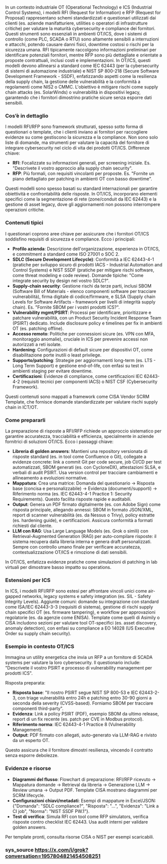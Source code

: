 In un contesto industriale OT (Operational Technology) e ICS (Industrial Control Systems), i modelli RFI (Request for Information) e RFP (Request for Proposal) rappresentano schemi standardizzati e questionari utilizzati dai clienti (es. aziende manifatturiere, utilities o operatori di infrastrutture critiche) per valutare la maturità cybersecurity e compliance dei fornitori. Questi strumenti sono essenziali in ambienti OT/ICS, dove i sistemi di controllo (come PLC, SCADA o RTU) sono altamente sensibili a interruzioni e attacchi, potendo causare danni fisici, downtime costosi o rischi per la sicurezza umana. RFI tipicamente raccolgono informazioni preliminari per identificare potenziali fornitori, mentre RFP sono più dettagliate e orientate a proposte contrattuali, inclusi costi e implementazioni. In OT/ICS, questi modelli devono allinearsi a standard come IEC 62443 (per la cybersecurity di sistemi di automazione industriale) e NIST SP 800-218 (Secure Software Development Framework - SSDF), enfatizzando aspetti come la resilienza della supply chain, la gestione delle vulnerabilità e la conformità a regolamenti come NIS2 o CMMC. L'obiettivo è mitigare rischi come supply chain attacks (es. SolarWinds) o vulnerabilità in dispositivi legacy, garantendo che i fornitori dimostrino pratiche sicure senza esporre dati sensibili.

### Cos’è in dettaglio
I modelli RFI/RFP sono framework strutturati, spesso sotto forma di questionari o template, che i clienti inviano ai fornitori per raccogliere evidenze su come gestiscono la sicurezza e la compliance. Non sono solo liste di domande, ma strumenti per valutare la capacità del fornitore di integrare cybersecurity nel ciclo di vita dei prodotti OT/ICS. Differenze chiave:
- **RFI**: Focalizzate su informazioni generali, per screening iniziale. Es. "Descrivete il vostro approccio alla supply chain security".
- **RFP**: Più formali, con requisiti vincolanti per proposte. Es. "Fornite un piano dettagliato per patching in ambienti OT con basso downtime".

Questi modelli sono spesso basati su standard internazionali per garantire obiettività e confrontabilità delle risposte. In OT/ICS, incorporano elementi specifici come la segmentazione di rete (zone/conduit da IEC 62443) e la gestione di asset legacy, dove gli aggiornamenti non possono interrompere operazioni critiche.

### Contenuti tipici
I questionari coprono aree chiave per assicurare che i fornitori OT/ICS soddisfino requisiti di sicurezza e compliance. Ecco i principali:

- **Profilo azienda**: Descrizione dell'organizzazione, esperienza in OT/ICS, e commitment a standard come ISO 27001 o SOC 2.
- **SDLC (Secure Development Lifecycle)**: Conformità a IEC 62443-4-1 (pratiche per sviluppo sicuro di prodotti IACS - Industrial Automation and Control Systems) e NIST SSDF (pratiche per mitigare rischi software, come threat modeling e code review). Domande tipiche: "Come integrate security by design nel vostro SDLC?".
- **Supply-chain security**: Gestione rischi da terze parti, inclusi SBOM (Software Bill of Materials - elenco componenti software per tracciare vulnerabilità), firma digitale di codice/firmware, e SLSA (Supply chain Levels for Software Artifacts - framework per livelli di integrità supply chain). Es. "Fornite SBOM per i vostri prodotti ICS?".
- **Vulnerability mgmt/PSIRT**: Processi per identificare, prioritizzare e patchare vulnerabilità, con un Product Security Incident Response Team (PSIRT) dedicato. Include disclosure policy e timelines per fix in ambienti OT (es. patching offline).
- **Accesso remoto**: Politiche per connessioni sicure (es. VPN con MFA, monitoraggio anomalie), cruciale in ICS per prevenire accessi non autorizzati a reti isolate.
- **Hardening**: Configurazioni di default sicure per dispositivi OT, come disabilitazione porte inutili o least privilege.
- **Supporto/patching**: Strategie per aggiornamenti long-term (es. LTS - Long Term Support) e gestione end-of-life, con enfasi su test in ambienti staging per evitare downtime.
- **Certificazioni**: Evidenze di compliance, come certificazioni IEC 62443-4-2 (requisiti tecnici per componenti IACS) o NIST CSF (Cybersecurity Framework).

Questi contenuti sono mappati a framework come CISA Vendor SCRM Template, che fornisce domande standardizzate per valutare rischi supply chain in ICT/OT.

### Come prepararli
La preparazione di risposte a RFI/RFP richiede un approccio sistematico per garantire accuratezza, tracciabilità e efficienza, specialmente in aziende fornitrici di soluzioni OT/ICS. Ecco i passaggi chiave:

- **Libreria di golden answers**: Mantieni una repository versionata di risposte standard (es. in tool come Confluence o Git), collegate a evidenze concrete: link a commit Git per code secure, job CI/CD per test automatizzati, SBOM generati (es. con CycloneDX), attestazioni SLSA, e verbali di audit PSIRT. Usa version control per tracciare cambiamenti e allineamento a evoluzioni normative.
- **Mappatura**: Crea una matrice: Domanda del questionario → Risposta base (concisa e personalizzabile) → Evidenza (documenti/supporti) → Riferimento norma (es. IEC 62443-4-1 Practice 1: Security Requirements). Questo facilita risposte rapide e auditabili.
- **Output**: Genera un PDF firmato digitalmente (es. con Adobe Sign) come risposta principale, allegando annessi: SBOM in formato JSON/XML, report di scanner vulnerabilità (es. da Nessus o Trivy), policy estratte (es. hardening guide), e certificazioni. Assicura conformità a formati richiesti dal cliente.
- **LLM con RAG**: Usa Large Language Models (es. Grok o simili) con Retrieval-Augmented Generation (RAG) per auto-compilare risposte: il sistema recupera dalla libreria interna e genera draft personalizzati. Sempre con controllo umano finale per verificare accuratezza, contestualizzazione OT/ICS e rimozione di dati sensibili.

In OT/ICS, enfatizza evidenze pratiche come simulazioni di patching in lab virtuali per dimostrare basso impatto su operations.

### Estensioni per ICS
In ICS, i modelli RFI/RFP sono estesi per affrontare vincoli unici come air-gapped networks, legacy systems e safety integration (es. SIL - Safety Integrity Levels). Aggiunte comuni: domande su integrazione con standard come ISA/IEC 62443-3-3 (requisiti di sistema), gestione di rischi supply chain specifici OT (es. firmware tampering), e workflow per approvazioni regolatorie (es. da agenzie come ENISA). Template come quelli di Asimily o CISA includono sezioni per valutare tool OT-specifici (es. asset discovery, anomaly detection), con enfasi su compliance a EO 14028 (US Executive Order su supply chain security).

### Esempio in contesto OT/ICS
Immagina un utility energetica che invia un RFP a un fornitore di SCADA systems per valutare la loro cybersecurity. Il questionario include: "Descrivete il vostro PSIRT e processo di vulnerability management per prodotti ICS".

Risposta preparata:
- **Risposta base**: "Il nostro PSIRT segue NIST SP 800-53 e IEC 62443-2-3, con triage vulnerabilità entro 24h e patching entro 30-90 giorni a seconda della severity (CVSS-based). Forniamo SBOM per tracciare componenti third-party".
- **Evidenza**: Link a policy PSIRT (PDF), esempio SBOM da ultimo release, report di un fix recente (es. patch per CVE in Modbus protocol).
- **Riferimento norma**: IEC 62443-4-1 Practice 8 (Vulnerability Management).
- **Output**: PDF firmato con allegati, auto-generato via LLM-RAG e rivisto da un esperto OT.

Questo assicura che il fornitore dimostri resilienza, vincendo il contratto senza esporre debolezze.

### Evidenze e risorse
- **Diagrammi del flusso**: Flowchart di preparazione: RFI/RFP ricevuto → Mappatura domande → Retrieval da libreria → Generazione LLM → Review umana → Output PDF. Template CISA mostrano diagrammi per SCRM lifecycle.
- **Configurazioni chiavi/metadati**: Esempi di mappature in Excel/JSON: {"Domanda": "SDLC compliance?", "Risposta": "...", "Evidenza": "Link a CI job", "Norma": "NIST SSDF PW.1"}.
- **Test di verifica**: Simula RFI con tool come RFP simulators, verifica risposte contro checklist IEC 62443. Usa audit interni per validare golden answers.

Per template pronti, consulta risorse CISA o NIST per esempi scaricabili.

### sys_source https://x.com/i/grok?conversation=1957804821454508251